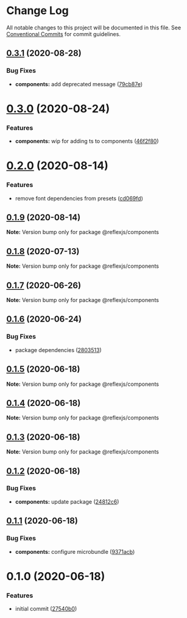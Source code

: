 # Change Log

All notable changes to this project will be documented in this file.
See [Conventional Commits](https://conventionalcommits.org) for commit guidelines.

## [0.3.1](https://github.com/reflexjs/reflex/compare/@reflexjs/components@0.3.0...@reflexjs/components@0.3.1) (2020-08-28)


### Bug Fixes

* **components:** add deprecated message ([79cb87e](https://github.com/reflexjs/reflex/commit/79cb87e665d65bf97fa753581c3373faa8d89dcf))





# [0.3.0](https://github.com/reflexjs/reflex/compare/@reflexjs/components@0.2.0...@reflexjs/components@0.3.0) (2020-08-24)


### Features

* **components:** wip for adding ts to components ([46f2f80](https://github.com/reflexjs/reflex/commit/46f2f80a90f2d9618af5e4c378b43d3d0139b161))





# [0.2.0](https://github.com/reflexjs/reflex/compare/@reflexjs/components@0.1.9...@reflexjs/components@0.2.0) (2020-08-14)


### Features

* remove font dependencies from presets ([cd069fd](https://github.com/reflexjs/reflex/commit/cd069fd5d18a2d0b553e9b413ed59049e9dd9c2d))





## [0.1.9](https://github.com/reflexjs/reflex/compare/@reflexjs/components@0.1.8...@reflexjs/components@0.1.9) (2020-08-14)

**Note:** Version bump only for package @reflexjs/components





## [0.1.8](https://github.com/reflexjs/reflex/compare/@reflexjs/components@0.1.7...@reflexjs/components@0.1.8) (2020-07-13)

**Note:** Version bump only for package @reflexjs/components





## [0.1.7](https://github.com/reflexjs/reflex/compare/@reflexjs/components@0.1.6...@reflexjs/components@0.1.7) (2020-06-26)

**Note:** Version bump only for package @reflexjs/components





## [0.1.6](https://github.com/reflexjs/reflex/compare/@reflexjs/components@0.1.5...@reflexjs/components@0.1.6) (2020-06-24)


### Bug Fixes

* package dependencies ([2803513](https://github.com/reflexjs/reflex/commit/2803513c7587882e7de615afd47bc85a75b1e8a6))





## [0.1.5](https://github.com/reflexjs/reflex/compare/@reflexjs/components@0.1.4...@reflexjs/components@0.1.5) (2020-06-18)

**Note:** Version bump only for package @reflexjs/components





## [0.1.4](https://github.com/reflexjs/reflex/compare/@reflexjs/components@0.1.3...@reflexjs/components@0.1.4) (2020-06-18)

**Note:** Version bump only for package @reflexjs/components





## [0.1.3](https://github.com/reflexjs/reflex/compare/@reflexjs/components@0.1.2...@reflexjs/components@0.1.3) (2020-06-18)

**Note:** Version bump only for package @reflexjs/components





## [0.1.2](https://github.com/reflexjs/reflex/compare/@reflexjs/components@0.1.1...@reflexjs/components@0.1.2) (2020-06-18)


### Bug Fixes

* **components:** update package ([24812c6](https://github.com/reflexjs/reflex/commit/24812c6aced893902e07361e6e4b10cfc618e3e4))





## [0.1.1](https://github.com/reflexjs/reflex/compare/@reflexjs/components@0.1.0...@reflexjs/components@0.1.1) (2020-06-18)


### Bug Fixes

* **components:** configure microbundle ([9371acb](https://github.com/reflexjs/reflex/commit/9371acb7b81bb7ffcdfae663b8b7f04bce0585ba))





# 0.1.0 (2020-06-18)


### Features

* initial commit ([27540b0](https://github.com/reflexjs/reflex/commit/27540b022a849212a21894b05df928e5e6b19456))
